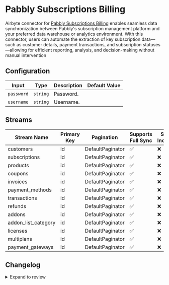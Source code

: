 # Pabbly Subscriptions Billing
Airbyte connector for [Pabbly Subscriptions Billing](https://www.pabbly.com/subscriptions/) enables seamless data synchronization between Pabbly&#39;s subscription management platform and your preferred data warehouse or analytics environment. With this connector, users can automate the extraction of key subscription data—such as customer details, payment transactions, and subscription statuses—allowing for efficient reporting, analysis, and decision-making without manual intervention

## Configuration

| Input | Type | Description | Default Value |
|-------|------|-------------|---------------|
| `password` | `string` | Password.  |  |
| `username` | `string` | Username.  |  |

## Streams
| Stream Name | Primary Key | Pagination | Supports Full Sync | Supports Incremental |
|-------------|-------------|------------|---------------------|----------------------|
| customers | id | DefaultPaginator | ✅ |  ❌  |
| subscriptions | id | DefaultPaginator | ✅ |  ❌  |
| products | id | DefaultPaginator | ✅ |  ❌  |
| coupons | id | DefaultPaginator | ✅ |  ❌  |
| invoices | id | DefaultPaginator | ✅ |  ❌  |
| payment_methods | id | DefaultPaginator | ✅ |  ❌  |
| transactions | id | DefaultPaginator | ✅ |  ❌  |
| refunds | id | DefaultPaginator | ✅ |  ❌  |
| addons | id | DefaultPaginator | ✅ |  ❌  |
| addon_list_category | id | DefaultPaginator | ✅ |  ❌  |
| licenses | id | DefaultPaginator | ✅ |  ❌  |
| multiplans | id | DefaultPaginator | ✅ |  ❌  |
| payment_gateways | id | DefaultPaginator | ✅ |  ❌  |

## Changelog

<details>
  <summary>Expand to review</summary>

| Version          | Date              | Pull Request | Subject        |
|------------------|-------------------|--------------|----------------|
| 0.0.13 | 2025-03-08 | [55049](https://github.com/airbytehq/airbyte/pull/55049) | Update dependencies |
| 0.0.12 | 2025-02-23 | [54556](https://github.com/airbytehq/airbyte/pull/54556) | Update dependencies |
| 0.0.11 | 2025-02-15 | [54011](https://github.com/airbytehq/airbyte/pull/54011) | Update dependencies |
| 0.0.10 | 2025-02-08 | [53512](https://github.com/airbytehq/airbyte/pull/53512) | Update dependencies |
| 0.0.9 | 2025-02-01 | [52974](https://github.com/airbytehq/airbyte/pull/52974) | Update dependencies |
| 0.0.8 | 2025-01-25 | [52521](https://github.com/airbytehq/airbyte/pull/52521) | Update dependencies |
| 0.0.7 | 2025-01-18 | [51317](https://github.com/airbytehq/airbyte/pull/51317) | Update dependencies |
| 0.0.6 | 2024-12-28 | [50725](https://github.com/airbytehq/airbyte/pull/50725) | Update dependencies |
| 0.0.5 | 2024-12-21 | [50249](https://github.com/airbytehq/airbyte/pull/50249) | Update dependencies |
| 0.0.4 | 2024-12-14 | [49681](https://github.com/airbytehq/airbyte/pull/49681) | Update dependencies |
| 0.0.3 | 2024-12-12 | [49320](https://github.com/airbytehq/airbyte/pull/49320) | Update dependencies |
| 0.0.2 | 2024-12-11 | [49056](https://github.com/airbytehq/airbyte/pull/49056) | Starting with this version, the Docker image is now rootless. Please note that this and future versions will not be compatible with Airbyte versions earlier than 0.64 |
| 0.0.1 | 2024-11-08 | | Initial release by [@parthiv11](https://github.com/parthiv11) via Connector Builder |

</details>
